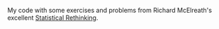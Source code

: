 My code with some exercises and problems from Richard McElreath's
excellent [Statistical Rethinking](https://xcelab.net/rm/statistical-rethinking/).

